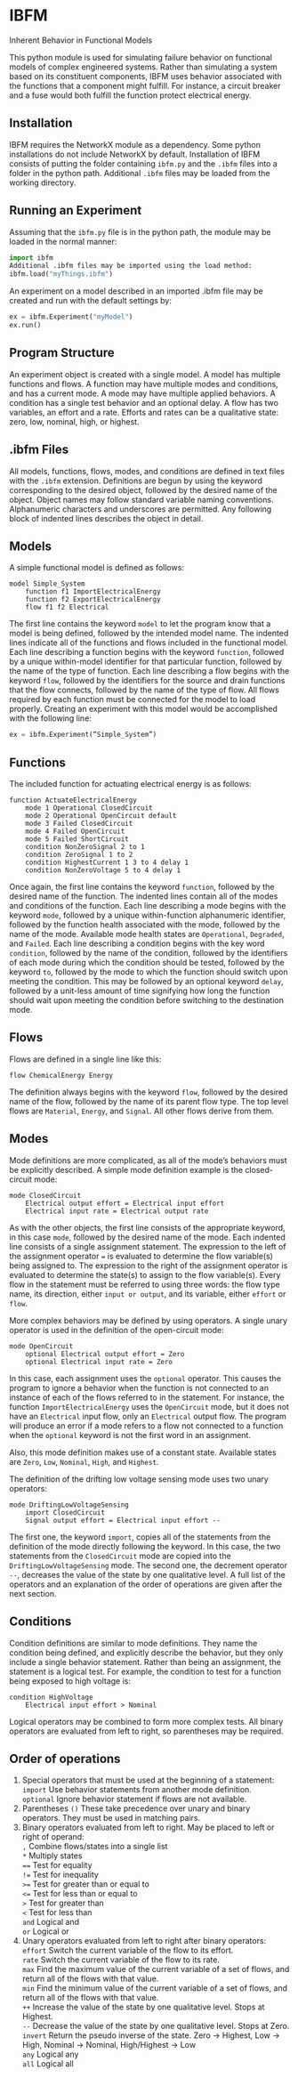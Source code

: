 # IBFM
Inherent Behavior in Functional Models

This python module is used for simulating failure behavior on functional models of complex engineered systems. Rather than simulating a system based on its constituent components, IBFM uses behavior associated with the functions that a component might fulfill. For instance, a circuit breaker and a fuse would both fulfill the function protect electrical energy.

## Installation
IBFM requires the NetworkX module as a dependency. Some python installations do not include NetworkX by default. Installation of IBFM consists of putting the folder containing `ibfm.py` and the `.ibfm` files into a folder in the python path. Additional `.ibfm` files may be loaded from the working directory.

## Running an Experiment
Assuming that the `ibfm.py` file is in the python path, the module may be loaded in the normal manner:
```python
import ibfm
Additional .ibfm files may be imported using the load method:
ibfm.load("myThings.ibfm")
```
An experiment on a model described in an imported .ibfm file may be created and run with the default settings by:
```python
ex = ibfm.Experiment("myModel")
ex.run()
```

## Program Structure
An experiment object is created with a single model. A model has multiple functions and flows. A function may have multiple modes and conditions, and has a current mode. A mode may have multiple applied behaviors. A condition has a single test behavior and an optional delay. A flow has two variables, an effort and a rate. Efforts and rates can be a qualitative state: zero, low, nominal, high, or highest.

## .ibfm Files
All models, functions, flows, modes, and conditions are defined in text files with the `.ibfm` extension. Definitions are begun by using the keyword corresponding to the desired object, followed by the desired name of the object. Object names may follow standard variable naming conventions. Alphanumeric characters and underscores are permitted. Any following block of indented lines describes the object in detail.

## Models
A simple functional model is defined as follows:
```
model Simple_System 
    function f1 ImportElectricalEnergy
    function f2 ExportElectricalEnergy
    flow f1 f2 Electrical
```
The first line contains the keyword `model` to let the program know that a model is being defined, followed by the intended model name. The indented lines indicate all of the functions and flows included in the functional model. Each line describing a function begins with the keyword `function`, followed by a unique within-model identifier for that particular function, followed by the name of the type of function. Each line describing a flow begins with the keyword `flow`, followed by the identifiers for the source and drain functions that the flow connects, followed by the name of the type of flow. All flows required by each function must be connected for the model to load properly.
Creating an experiment with this model would be accomplished with the following line:
```python
ex = ibfm.Experiment(“Simple_System”)
```

## Functions
The included function for actuating electrical energy is as follows: 
```
function ActuateElectricalEnergy
    mode 1 Operational ClosedCircuit
    mode 2 Operational OpenCircuit default
    mode 3 Failed ClosedCircuit
    mode 4 Failed OpenCircuit
    mode 5 Failed ShortCircuit
    condition NonZeroSignal 2 to 1
    condition ZeroSignal 1 to 2
    condition HighestCurrent 1 3 to 4 delay 1
    condition NonZeroVoltage 5 to 4 delay 1
```
Once again, the first line contains the keyword `function`, followed by the desired name of the function. The indented lines contain all of the modes and conditions of the function. Each line describing a mode begins with the keyword `mode`, followed by a unique within-function alphanumeric identifier, followed by the function health associated with the mode, followed by the name of the mode.  Available mode health states are `Operational`, `Degraded`, and `Failed`. Each line describing a condition begins with the key word `condition`, followed by the name of the condition, followed by the identifiers of each mode during which the condition should be tested, followed by the keyword `to`, followed by the mode to which the function should switch upon meeting the condition. This may be followed by an optional keyword `delay`, followed by a unit-less amount of time signifying how long the function should wait upon meeting the condition before switching to the destination mode.

## Flows
Flows are defined in a single line like this:
```
flow ChemicalEnergy Energy
```
The definition always begins with the keyword `flow`, followed by the desired name of the flow, followed by the name of its parent flow type. The top level flows are `Material`, `Energy`, and `Signal`. All other flows derive from them. 

## Modes
Mode definitions are more complicated, as  all of the mode’s behaviors must be explicitly described. A simple mode definition example is the closed-circuit mode:
```
mode ClosedCircuit
    Electrical output effort = Electrical input effort
    Electrical input rate = Electrical output rate
```
As with the other objects, the first line consists of the appropriate keyword, in this case `mode`, followed by the desired name of the mode. Each indented line consists of a single assignment statement. The expression to the left of the assignment operator `=` is evaluated to determine the flow variable(s) being assigned to. The expression to the right of the assignment operator is evaluated to determine the state(s) to assign to the flow variable(s). Every flow in the statement must be referred to using three words: the flow type name, its direction, either `input or output`, and its variable, either `effort` or `flow`. 

More complex behaviors may be defined by using operators. A single unary operator is used in the definition of the open-circuit mode:
```
mode OpenCircuit
    optional Electrical output effort = Zero
    optional Electrical input rate = Zero
```
In this case, each assignment uses the `optional` operator. This causes the program to ignore a behavior when the function is not connected to an instance of each of the flows referred to in the statement. For instance, the function `ImportElectricalEnergy` uses the `OpenCircuit` mode, but it does not have an `Electrical` input flow, only an `Electrical` output flow. The program will produce an error if a mode refers to a flow not connected to a function when the `optional` keyword is not the first word in an assignment.

Also, this mode definition makes use of a constant state. Available states are `Zero`, `Low`, `Nominal`, `High`, and `Highest`.

The definition of the drifting low voltage sensing mode uses two unary operators:
```
mode DriftingLowVoltageSensing
    import ClosedCircuit
    Signal output effort = Electrical input effort --
```
The first one, the keyword ```import```, copies all of the statements from the definition of the mode directly following the keyword. In this case, the two statements from the `ClosedCircuit` mode are copied into the `DriftingLowVoltageSensing` mode. The second one, the decrement operator `--`, decreases the value of the state by one qualitative level. A full list of the operators and an explanation of the order of operations are given after the next section.

## Conditions
Condition definitions are similar to mode definitions. They name the condition being defined, and explicitly describe the behavior, but they only include a single behavior statement. Rather than being an assignment, the statement is a logical test. For example, the condition to test for a function being exposed to high voltage is:
```
condition HighVoltage
    Electrical input effort > Nominal
```
Logical operators may be combined to form more complex tests. All binary operators are evaluated from left to right, so parentheses may be required.

## Order of operations 
1. Special operators that must be used at the beginning of a statement:  
  `import` Use behavior statements from another mode definition.  
  `optional` Ignore behavior statement if flows are not available.
2. Parentheses `()` These take precedence over unary and binary operators. They must be used in matching pairs.
3. Binary operators evaluated from left to right. May be placed to left or right of operand:  
  `,` Combine flows/states into a single list  
  `*` Multiply states  
  `==` Test for equality  
  `!=` Test for inequality  
  `>=` Test for greater than or equal to  
  `<=` Test for less than or equal to  
  `>` Test for greater than  
  `<` Test for less than  
  `and` Logical and  
  `or` Logical or  
4. Unary operators evaluated from left to right after binary operators:  
  `effort` Switch the current variable of the flow to its effort.  
  `rate` Switch the current variable of the flow to its rate.  
  `max` Find the maximum value of the current variable of a set of flows, and return all of the flows with that value.  
  `min` Find the minimum value of the current variable of a set of flows, and return all of the flows with that value.  
  `++` Increase the value of the state by one qualitative level. Stops at Highest.  
  `--` Decrease the value of the state by one qualitative level. Stops at Zero.  
  `invert` Return the pseudo inverse of the state. Zero -> Highest, Low -> High, Nominal -> Nominal, High/Highest -> Low  
  `any` Logical any  
  `all` Logical all  
